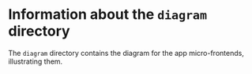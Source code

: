 # Information about the `diagram` directory

The `diagram` directory contains the diagram for the app micro-frontends, illustrating them.

